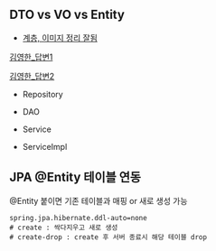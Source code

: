 
## DTO vs VO vs Entity

- [계층, 이미지 정리 잘됨](https://peonyf.tistory.com/entry/Spring-Entity-DTO-VO)

[김영한_답변1](https://www.inflearn.com/questions/111159/domain%EA%B3%BC-repository-%EC%A7%88%EB%AC%B8)

[김영한_답변2](https://www.inflearn.com/questions/16046/%ED%94%84%EB%A1%9C%EC%A0%9D%ED%8A%B8-%ED%8F%B4%EB%8D%94-%EA%B5%AC%EC%A1%B0%EC%99%80-%EA%B0%95%EC%9D%98-%EC%9D%BC%EC%A0%95%EC%97%90-%EA%B4%80%ED%95%98%EC%97%AC-%EC%A7%88%EB%AC%B8%EC%9D%B4-%EC%9E%88%EC%8A%B5%EB%8B%88%EB%8B%A4)


- Repository
- DAO

- Service
- ServiceImpl





## JPA @Entity 테이블 연동
@Entity 붙이면 기존 테이블과 매핑 or 새로 생성 가능
```properties
spring.jpa.hibernate.ddl-auto=none  
# create : 싹다지우고 새로 생성  
# create-drop : create 후 서버 종료시 해당 테이블 drop
```